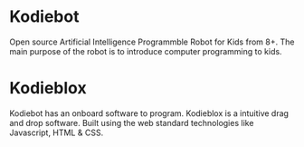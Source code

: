 # Kodiebot
Open source Artificial Intelligence Programmble Robot for Kids from 8+. The main
purpose of the robot is to introduce computer programming to kids.

# Kodieblox
Kodiebot has an onboard software to program. Kodieblox is a intuitive drag and drop
software. Built using the web standard technologies like Javascript, HTML & CSS.




